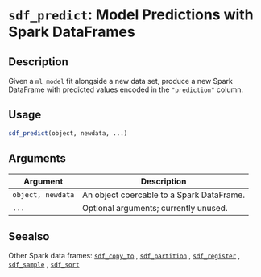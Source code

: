 # `sdf_predict`: Model Predictions with Spark DataFrames

## Description


 Given a `ml_model` fit alongside a new data set, produce a new Spark
 DataFrame with predicted values encoded in the `"prediction"` column.


## Usage

```r
sdf_predict(object, newdata, ...)
```


## Arguments

Argument      |Description
------------- |----------------
```object, newdata```     |     An object coercable to a Spark DataFrame.
```...```     |     Optional arguments; currently unused.

## Seealso


 Other Spark data frames: [`sdf_copy_to`](sdf_copy_to.html) ,
  [`sdf_partition`](sdf_partition.html) , [`sdf_register`](sdf_register.html) ,
  [`sdf_sample`](sdf_sample.html) , [`sdf_sort`](sdf_sort.html) 


